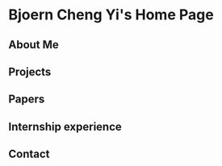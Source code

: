 # Bjoern Cheng Yi's Home Page

## About Me
## Projects
## Papers
## Internship experience
## Contact